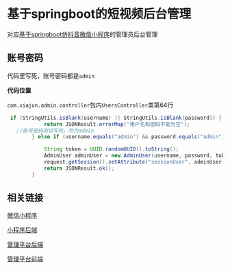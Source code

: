 # 基于springboot的短视频后台管理

对应[基于springboot仿抖音微信小程序](https://github.com/JunXia0425/DDJ-Video)的管理员后台管理



## 账号密码

代码里写死，账号密码都是`admin`

**代码位置**

`com.xiajun.admin.controller`包内`UsersController`类第64行

```java
 if (StringUtils.isBlank(username) || StringUtils.isBlank(password)) {
            return JSONResult.errorMap("用户名和密码不能为空");
   //账号密码测试写死，均为admin
        } else if (username.equals("admin") && password.equals("admin")) {

            String token = UUID.randomUUID().toString();
            AdminUser adminUser = new AdminUser(username, password, token);
            request.getSession().setAttribute("sessionUser", adminUser);
            return JSONResult.ok();
        }
```



## 相关链接

[微信小程序](https://github.com/JunXia0425/DDJ)

[小程序后端](https://github.com/JunXia0425/DDJ-Video)

[管理平台后端](https://github.com/JunXia0425/DDJ-Admin)

[管理平台前端](https://github.com/JunXia0425/VideoManage)

